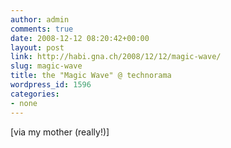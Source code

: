 ```yaml
---
author: admin
comments: true
date: 2008-12-12 08:20:42+00:00
layout: post
link: http://habi.gna.ch/2008/12/12/magic-wave/
slug: magic-wave
title: the "Magic Wave" @ technorama
wordpress_id: 1596
categories:
- none
---
```


  
[via my mother (really!)]
